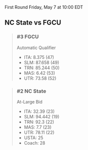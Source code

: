 First Round
Friday, May 7 at 10:00 EDT
## NC State vs FGCU

> ### #3 FGCU  
> Automatic Qualifier  
> - ITA: 8.375 (47)  
> - SLM: 87.658 (49)  
> - TRN: 85.244 (50)  
> - MAS: 6.42 (53)  
> - UTR: 73.58 (52)  

> ### #2 NC State  
> At-Large Bid  
> - ITA: 32.39 (23)  
> - SLM: 94.442 (19)  
> - TRN: 92.3 (22)  
> - MAS: 7.7 (23)  
> - UTR: 78.11 (22)  
> - USTA: 25  
> - Coach: 28  